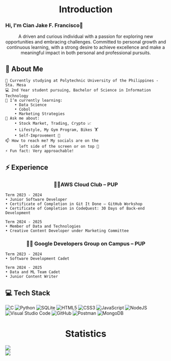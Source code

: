 <!-- Quick Intro -->
<h1 align="center">Introduction</h1> 

### Hi, I'm Cian Jake F. Francisco👋
<p align="center"> A driven and curious individual with a passion for exploring new opportunities and embracing 
challenges. Committed to personal growth and continuous learning, with a strong desire to achieve 
excellence and make a meaningful impact in both personal and professional pursuits. </p>

## 🧐 About Me
    🏫 Currently studying at Polytechnic University of the Philippines - Sta. Mesa
    💻 2nd Year student pursuing, Bachelor of Science in Information Technology
    🌱 I’m currently learning: 
        • Data Science
        • Cobol
        • Marketing Strategies
    💬 Ask me about: 
        • Stock Market, Trading, Crypto 📈
        • Lifestyle, My Gym Program, Bikes 🏋️
        • Self-Improvement 📖
    📫 How to reach me? My socials are on the 
          left side of the screen or on top 👀
    ⚡ Fun fact: Very approachable!

## ⚡ Experience 
<h3 align="center"> 🧑‍🚀AWS Cloud Club – PUP </h3>

    Term 2023 - 2024
    • Junior Software Developer
    • Certificate of Completion in Git It Done – GitHub Workshop
    • Certificate of Completion in CodeQuest: 30 Days of Back-end Development
    
    Term 2024 - 2025
    • Member of Data and Technologies
    • Creative Content Developer under Marketing Committee
<h3 align="center"> 🧑‍💻 Google Developers Group on Campus – PUP</h3>

    Term 2023 - 2024
    • Software Development Cadet
    
    Term 2024 - 2025
    • Data and ML Team Cadet
    • Junior Content Writer

<!-- Skills -->
## 💻 Tech Stack
![C](https://img.shields.io/badge/c-%2300599C.svg?style=for-the-badge&logo=c&logoColor=white)
![Python](https://img.shields.io/badge/python-3670A0?style=for-the-badge&logo=python&logoColor=ffdd54)
![SQLite](https://img.shields.io/badge/sqlite-%2307405e.svg?style=for-the-badge&logo=sqlite&logoColor=white)
![HTML5](https://img.shields.io/badge/html5-%23E34F26.svg?style=for-the-badge&logo=html5&logoColor=white)
![CSS3](https://img.shields.io/badge/css3-%231572B6.svg?style=for-the-badge&logo=css3&logoColor=white)
![JavaScript](https://img.shields.io/badge/javascript-%23323330.svg?style=for-the-badge&logo=javascript&logoColor=%23F7DF1E)
![NodeJS](https://img.shields.io/badge/node.js-6DA55F?style=for-the-badge&logo=node.js&logoColor=white)<br/>
![Visual Studio Code](https://img.shields.io/badge/Visual%20Studio%20Code-0078d7.svg?style=for-the-badge&logo=visual-studio-code&logoColor=white)
![GitHub](https://img.shields.io/badge/github-%23121011.svg?style=for-the-badge&logo=github&logoColor=white)
![Postman](https://img.shields.io/badge/Postman-FF6C37?style=for-the-badge&logo=postman&logoColor=white)
![MongoDB](https://img.shields.io/badge/MongoDB-%234ea94b.svg?style=for-the-badge&logo=mongodb&logoColor=white)

<!-- Github Stats -->
<h1 align="center">Statistics</h1>

![](https://github-readme-stats.vercel.app/api?username=ceezey&show_icons=TRUE&theme=tokyonight)<br/>
![](https://github-profile-trophy.vercel.app/?username=ceezey&theme=tokyonight&no-frame=false&no-bg=true&margin-w=4)


<!--
**ceezey/ceezey** is a ✨ _special_ ✨ repository because its `README.md` (this file) appears on your GitHub profile.

Here are some ideas to get you started:

- 🔭 I’m currently working on ...
- 🌱 I’m currently learning ...
- 👯 I’m looking to collaborate on ...
- 🤔 I’m looking for help with ...
- 💬 Ask me about ...
- 📫 How to reach me: ...
- 😄 Pronouns: ...
- ⚡ Fun fact: ...
-->
